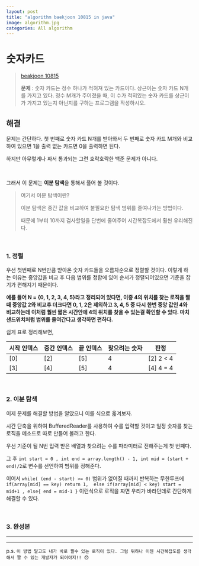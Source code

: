 ```yaml
---  
layout: post  
title: "algorithm baekjoon 10815 in java"  
image: algorithm.jpg  
categories: All algorithm  
---  
```


# 숫자카드  

> [beakjoon 10815](https://www.acmicpc.net/problem/10815)  
>   
> **문제** : 숫자 카드는 정수 하나가 적혀져 있는 카드이다. 상근이는 숫자 카드 N개를 가지고 있다. 정수 M개가 주어졌을 때, 이 수가 적혀있는 숫자 카드를 상근이가 가지고 있는지 아닌지를 구하는 프로그램을 작성하시오.  

## 해결  

문제는 간단하다. 첫 번째로 숫자 카드 N개를 받아와서 두 번째로 숫자 카드 M개와 비교하여 있으면 1을 출력 없는 카드면 0을 출력하면 된다.  

하지만 아무렇게나 짜서 통과되는 그런 호락호락한 백준 문제가 아니다.  

<br>  

그래서 이 문제는 **이분 탐색**을 통해서 풀어 볼 것이다.  

> 여기서 이분 탐색이란?  
> 
> 이분 탐색은 중간 값을 비교하여 불필요한 탐색 범위를 줄여나가는 방법이다.  
> 
> 때문에 1부터 10까지 검사할일을 단번에 줄여주어 시간복잡도에서 훨씬 유리해진다.  

<br>  

### 1. 정렬    

우선 첫번째로 N번만큼 받아온 숫자 카드들을 오름차순으로 정렬할 것이다. 이렇게 하는 이유는 중앙값을 비교 후 다음 범위를 정함에 있어 순서가 정렬되어있으면 기준을 잡기가 편해지기 때문이다.  

**예를 들어 N = {0, 1, 2, 3, 4, 5}라고 정리되어 있다면, 이중 4의 위치를 찾는 로직을 짤때 중앙값 2와 비교후 더크다면 0, 1, 2은 제외하고 3, 4, 5 중 다시 한번 중앙 값인 4와 비교하는데 이처럼 훨씬 짧은 시간안에 4의 위치를 찾을 수 있는걸 확인할 수 있다. 마치 샌드위치처럼 범위를 줄여간다고 생각하면 편하다.**  

쉽게 표로 정리해보면,  

|시작 인덱스|중간 인덱스|끝 인덱스|찾으려는 숫자|판정|  
|--|--|--|--|--|  
|[0]|[2]|[5]|4|[2] 2 < 4|  
|[3]|[4]|[5]|4|[4] 4 = 4|

<br>  

### 2. 이분 탐색  

이제 문제를 해결할 방법을 알았으니 이를 식으로 옮겨보자.  

시간 단축을 위하여 BufferedReader를 사용하여 수를 입력할 것이고 일정 숫자를 찾는 로직을 메소드로 따로 만들어 볼려고 한다.  

우선 기준이 될 N번 입력 받은 배열과 찾으려는 수를 파라미터로 전해주는게 첫 번째다.  

그 후 `int start = 0 , int end = array.length() - 1, int mid = (start + end)/2`로 변수를 선언하여 범위를 정해준다.  

이어서 `while( (end - start) >= 0)` 범위가 없어질 때까지 반복하는 무한루프에 `if(array[mid] == key) return 1,  else if(array[mid] < key) start = mid+1 , else{ end = mid-1 }` 이런식으로 로직을 짜면 우리가 바라던데로 간단하게 해결할 수 있다.  

<br>  

### 3. 완성본  

---  

<script src="https://gist.github.com/nnlog/077f6362dfbb3b1fb125cb26bde3e543.js"></script>  

---   

p.s. `이 방법 말고도 내가 바로 짤수 있는 로직이 있다. 그럼 뭐하나 이젠 시간복잡도를 생각해서 짤 수 있는 개발자가 되어야지!! 😞`  